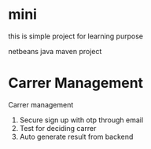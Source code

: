 # mini
this is simple project for learning purpose

netbeans java maven project

# Carrer Management

Carrer management 

1. Secure sign up with otp through email 
2. Test for deciding carrer
3. Auto generate result from backend
